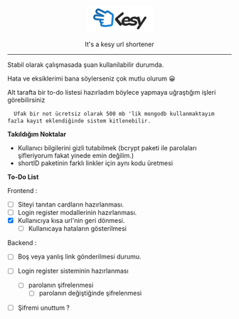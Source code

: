 <p align="center">
  <a href="https://github.com/altaysimsek/shortcutIO">
    <img alt="blazingfastjs" src="./public/image/kesylogo.png" width="150" />
  </a>
</p>
<p align="center">It's a kesy url shortener</p>

---

Stabil olarak çalışmasada şuan kullanilabilir durumda.

Hata ve eksiklerimi bana söylerseniz çok mutlu olurum 😀

Alt tarafta bir to-do listesi hazırladım böylece yapmaya uğraştığım işleri görebilirsiniz 
  
```
  Ufak bir not ücretsiz olarak 500 mb 'lik mongodb kullanmaktayım fazla kayıt eklendiğinde sistem kitlenebilir.
```
  


**Takıldığım Noktalar**
- Kullanıcı bilgilerini gizli tutabilmek (bcrypt paketi ile parolaları şifleriyorum fakat yinede emin değilim.)
- shortID paketinin farklı linkler için aynı kodu üretmesi

**To-Do List**
    
Frontend :
- [ ] Siteyi tanıtan cardların hazırlanması.
- [ ] Login register modallerinin hazırlanması.
- [x] Kullanıcıya kısa url'nin geri dönmesi.
  - [ ] Kullanıcaya hataların gösterilmesi

Backend : 
- [ ] Boş veya yanlış link gönderilmesi durumu.
- [ ] Login register sisteminin hazırlanması 
  - [ ] parolanın şifrelenmesi
    - [ ] parolanın değiştiğinde şifrelenmesi
- [ ] Şifremi unuttum ? 

